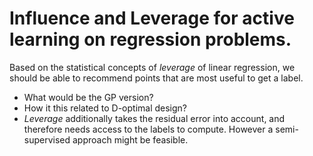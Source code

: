 # Influence and Leverage for active learning on regression problems.

Based on the statistical concepts of *leverage* of linear regression,
we should be able to recommend points that are most useful to get a label.
* What would be the GP version?
* How it this related to D-optimal design?
* *Leverage* additionally takes the residual error into account, and therefore
needs access to the labels to compute. However a semi-supervised approach might be feasible.

